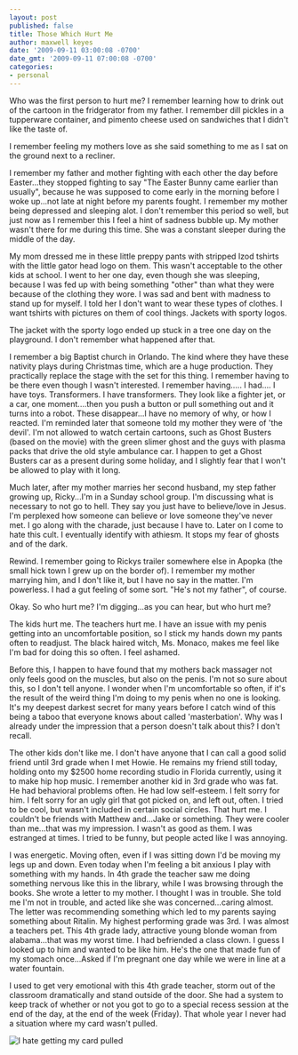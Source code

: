 ```yaml
---
layout: post
published: false
title: Those Which Hurt Me
author: maxwell keyes
date: '2009-09-11 03:00:08 -0700'
date_gmt: '2009-09-11 07:00:08 -0700'
categories:
- personal
---
```

Who was the first person to hurt me? I remember learning how to drink out of the cartoon in the fridgerator from my father.
I remember dill pickles in a tupperware container, and pimento cheese used on sandwiches that I didn't like the taste of.

I remember feeling my mothers love as she said something to me as I sat on the ground next to a recliner.

I remember my father and mother fighting with each other the day before Easter...they stopped fighting to say "The Easter Bunny
came earlier than usually", because he was supposed to come early in the morning before I woke up...not late at night before my
parents fought. I remember my mother being depressed and sleeping alot. I don't remember this period so well, but just now as I
remember this I feel a hint of sadness bubble up. My mother wasn't there for me during this time. She was a constant sleeper
during the middle of the day.

My mom dressed me in these little preppy pants with stripped Izod tshirts with the little gator head logo on them. This wasn't
acceptable to the other kids at school. I went to her one day, even though she was sleeping, because I was fed up with being
something "other" than what they were because of the clothing they wore. I was sad and bent with madness to stand up for
myself. I told her I don't want to wear these types of clothes. I want tshirts with pictures on them of cool things. Jackets
with sporty logos.

The jacket with the sporty logo ended up stuck in a tree one day on the playground. I don't remember what happened after that.

I remember a big Baptist church in Orlando. The kind where they have these nativity plays during Christmas time, which are a
huge production. They practically replace the stage with the set for this thing. I remember having to be there even though I
wasn't interested. I remember having..... I had.... I have toys. Transformers. I have transformers. They look like a fighter
jet, or a car, one moment....then you push a button or pull something out and it turns into a robot. These disappear...I
have no memory of why, or how I reacted. I'm reminded later that someone told my mother they were of 'the devil'. I'm not
allowed to watch certain cartoons, such as Ghost Busters (based on the movie) with the green slimer ghost and the guys with
plasma packs that drive the old style ambulance car. I happen to get a Ghost Busters car as a present during some holiday,
and I slightly fear that I won't be allowed to play with it long.

Much later, after my mother marries her second husband, my step father growing up, Ricky...I'm in a Sunday school group. I'm
discussing what is necessary to not go to hell. They say you just have to believe/love in Jesus. I'm perplexed how someone
can believe or love someone they've never met. I go along with the charade, just because I have to. Later on I come to hate
this cult. I eventually identify with athiesm. It stops my fear of ghosts and of the dark.

Rewind. I remember going to Rickys trailer somewhere else in Apopka (the small hick town I grew up on the border of). I
remember my mother marrying him, and I don't like it, but I have no say in the matter. I'm powerless. I had a gut feeling
of some sort. "He's not my father", of course.

Okay. So who hurt me? I'm digging...as you can hear, but who hurt me?

The kids hurt me. The teachers hurt me. I have an issue with my penis getting into an uncomfortable position, so I stick my
hands down my pants often to readjust. The black haired witch, Ms. Monaco, makes me feel like I'm bad for doing this so
often. I feel ashamed.

Before this, I happen to have found that my mothers back massager not only feels good on the muscles, but also on the penis.
I'm not so sure about this, so I don't tell anyone. I wonder when I'm uncomfortable so often, if it's the result of the
weird thing I'm doing to my penis when no one is looking. It's my deepest darkest secret for many years before I catch
wind of this being a taboo that everyone knows about called 'masterbation'. Why was I already under the impression that
a person doesn't talk about this? I don't recall.

The other kids don't like me. I don't have anyone that I can call a good solid friend until 3rd grade when I met Howie.
He remains my friend still today, holding onto my $2500 home recording studio in Florida currently, using it to make hip
hop music. I remember another kid in 3rd grade who was fat. He had behavioral problems often. He had low self-esteem. I
felt sorry for him. I felt sorry for an ugly girl that got picked on, and left out, often. I tried to be cool, but wasn't
included in certain social circles. That hurt me. I couldn't be friends with Matthew and...Jake or something. They were
cooler than me...that was my impression. I wasn't as good as them. I was estranged at times. I tried to be funny, but
people acted like I was annoying.

I was energetic. Moving often, even if I was sitting down I'd be moving my legs up and down. Even today when I'm feeling
a bit anxious I play with something with my hands. In 4th grade the teacher saw me doing something nervous like this in
the library, while I was browsing through the books. She wrote a letter to my mother. I thought I was in trouble. She
told me I'm not in trouble, and acted like she was concerned...caring almost. The letter was recommending something
which led to my parents saying something about Ritalin. My highest performing grade was 3rd. I was almost a teachers
pet. This 4th grade lady, attractive young blonde woman from alabama...that was my worst time. I had befriended a
class clown. I guess I looked up to him and wanted to be like him. He's the one that made fun of my stomach once...Asked
if I'm pregnant one day while we were in line at a water fountain.

I used to get very emotional with this 4th grade teacher, storm out of the classroom dramatically and stand outside of
the door. She had a system to keep track of whether or not you got to go to a special recess session at the end of
the day, at the end of the week (Friday). That whole year I never had a situation where my card wasn't pulled.

![I hate getting my card pulled](/assets/images/posts/i-hate-getting-my-cardpulled.jpg "I hate getting my card pulled")
